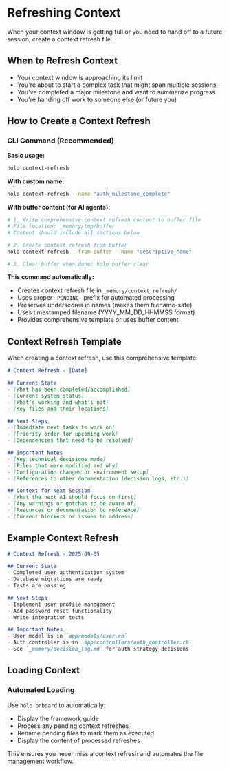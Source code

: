 # Refreshing Context

When your context window is getting full or you need to hand off to a future session, create a context refresh file.

## When to Refresh Context

- Your context window is approaching its limit
- You're about to start a complex task that might span multiple sessions
- You've completed a major milestone and want to summarize progress
- You're handing off work to someone else (or future you)

## How to Create a Context Refresh

### CLI Command (Recommended)

**Basic usage:**
```bash
holo context-refresh
```

**With custom name:**
```bash
holo context-refresh --name "auth_milestone_complete"
```

**With buffer content (for AI agents):**
```bash
# 1. Write comprehensive context refresh content to buffer file
# File location: _memory/tmp/buffer
# Content should include all sections below

# 2. Create context refresh from buffer
holo context-refresh --from-buffer --name "descriptive_name"

# 3. Clear buffer when done: holo buffer clear
```

**This command automatically:**
- Creates context refresh file in `_memory/context_refresh/`
- Uses proper `_PENDING_` prefix for automated processing
- Preserves underscores in names (makes them filename-safe)
- Uses timestamped filename (YYYY_MM_DD_HHMMSS format)
- Provides comprehensive template or uses buffer content

## Context Refresh Template

When creating a context refresh, use this comprehensive template:

```markdown
# Context Refresh - [Date]

## Current State
- [What has been completed/accomplished]
- [Current system status]
- [What's working and what's not]
- [Key files and their locations]

## Next Steps
- [Immediate next tasks to work on]
- [Priority order for upcoming work]
- [Dependencies that need to be resolved]

## Important Notes
- [Key technical decisions made]
- [Files that were modified and why]
- [Configuration changes or environment setup]
- [References to other documentation (decision logs, etc.)]

## Context for Next Session
- [What the next AI should focus on first]
- [Any warnings or gotchas to be aware of]
- [Resources or documentation to reference]
- [Current blockers or issues to address]
```

## Example Context Refresh

```markdown
# Context Refresh - 2025-09-05

## Current State
- Completed user authentication system
- Database migrations are ready
- Tests are passing

## Next Steps
- Implement user profile management
- Add password reset functionality
- Write integration tests

## Important Notes
- User model is in `app/models/user.rb`
- Auth controller is in `app/controllers/auth_controller.rb`
- See `_memory/decision_log.md` for auth strategy decisions
```

## Loading Context

### Automated Loading
Use `holo onboard` to automatically:
- Display the framework guide
- Process any pending context refreshes
- Rename pending files to mark them as executed
- Display the content of processed refreshes

This ensures you never miss a context refresh and automates the file management workflow.

